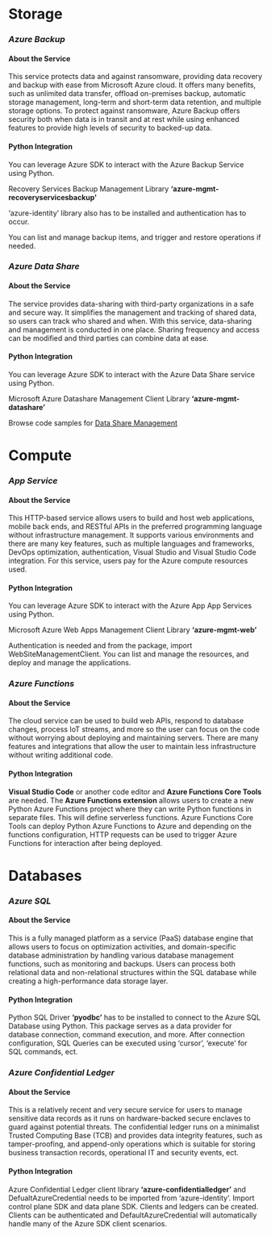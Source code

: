 
# Storage

### *Azure Backup*

#### About the Service

This service protects data and against ransomware, providing data recovery and backup with ease from Microsoft Azure cloud. It offers many benefits, such as unlimited data transfer, offload on-premises backup, automatic storage management, long-term and short-term data retention, and multiple storage options. To protect against ransomware, Azure Backup offers security both when data is in transit and at rest while using enhanced features to provide high levels of security to backed-up data. 

#### Python Integration

You can leverage Azure SDK to interact with the Azure Backup Service using Python.  

Recovery Services Backup Management Library **‘azure-mgmt-recoveryservicesbackup'**  

‘azure-identity’ library also has to be installed and authentication has to occur.  

You can list and manage backup items, and trigger and restore operations if needed.  

### *Azure Data Share*  

#### About the Service

The service provides data-sharing with third-party organizations in a safe and secure way. It simplifies the management and tracking of shared data, so users can track who shared and when. With this service, data-sharing and management is conducted in one place. Sharing frequency and access can be modified and third parties can combine data at ease. 

#### Python Integration

You can leverage Azure SDK to interact with the Azure Data Share service using Python. 

Microsoft Azure Datashare Management Client Library **‘azure-mgmt-datashare’** 

Browse code samples for [Data Share Management](https://learn.microsoft.com/en-us/samples/browse/?languages=python&term=Getting%20started%20-%20Managing&terms=Getting%20started%20-%20Managing)

# Compute

### *App Service*

#### About the Service

This HTTP-based service allows users to build and host web applications, mobile back ends, and RESTful APIs in the preferred programming language without infrastructure management. It supports various environments and there are many key features, such as multiple languages and frameworks, DevOps optimization, authentication, Visual Studio and Visual Studio Code integration. For this service, users pay for the Azure compute resources used. 

#### Python Integration

You can leverage Azure SDK to interact with the Azure App App Services using Python. 

Microsoft Azure Web Apps Management Client Library **‘azure-mgmt-web’**

Authentication is needed and from the package, import WebSiteManagementClient. You can list and manage the resources, and deploy and manage the applications. 

### *Azure Functions*

#### About the Service

The cloud service can be used to build web APIs, respond to database changes, process IoT streams, and more so the user can focus on the code without worrying about deploying and maintaining servers. There are many features and integrations that allow the user to maintain less infrastructure without writing additional code. 

#### Python Integration

**Visual Studio Code** or another code editor and **Azure Functions Core Tools** are needed. The **Azure Functions extension** allows users to create a new Python Azure Functions project where they can write Python functions in separate files. This will define serverless functions. Azure Functions Core Tools can deploy Python Azure Functions to Azure and depending on the functions configuration, HTTP requests can be used to trigger Azure Functions for interaction after being deployed. 

# Databases

### *Azure SQL*

#### About the Service

This is a fully managed platform as a service (PaaS) database engine that allows users to focus on optimization activities, and domain-specific database administration by handling various database management functions, such as monitoring and backups. Users can process both relational data and non-relational structures within the SQL database while creating a high-performance data storage layer. 

#### Python Integration

Python SQL Driver **‘pyodbc’** has to be installed to connect to the Azure SQL Database using Python. This package serves as a data provider for database connection, command execution, and more. After connection configuration, SQL Queries can be executed using ‘cursor’, ‘execute’ for SQL commands, ect. 

### *Azure Confidential Ledger*

#### About the Service

This is a relatively recent and very secure service for users to manage sensitive data records as it runs on hardware-backed secure enclaves to guard against potential threats. The confidential ledger runs on a minimalist Trusted Computing Base (TCB) and provides data integrity features, such as tamper-proofing, and append-only operations which is suitable for storing business transaction records, operational IT and security events, ect. 

#### Python Integration

Azure Confidential Ledger client library **‘azure-confidentialledger’** and DefualtAzureCredential needs to be imported from ‘azure-identity’. Import control plane SDK and data plane SDK. Clients and ledgers can be created. Clients can be authenticated and DefaultAzureCredential will automatically handle many of the Azure SDK client scenarios. 
